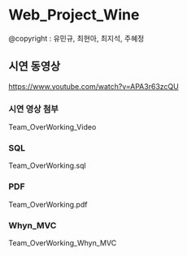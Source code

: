 # Web_Project_Wine

@copyright : 유민규, 최현아, 최지석, 주혜정

## 시연 동영상
https://www.youtube.com/watch?v=APA3r63zcQU

### 시연 영상 첨부
Team_OverWorking_Video

### SQL 
Team_OverWorking.sql

### PDF
Team_OverWorking.pdf

### Whyn_MVC
Team_OverWorking_Whyn_MVC
